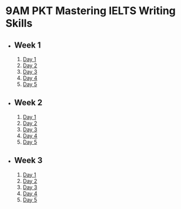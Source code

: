 # 9AM PKT Mastering IELTS Writing Skills

- ## Week 1

   1. [Day 1](https://www.facebook.com/iCodeguru/videos/416964307347740)
   2. [Day 2](https://www.facebook.com/iCodeguru/videos/445945235074014)
   3. [Day 3](https://www.facebook.com/iCodeguru/videos/1692322671598399)
   4. [Day 4](https://www.facebook.com/iCodeguru/videos/1868640686948701)
   5. [Day 5](https://www.facebook.com/iCodeguru/videos/1044661597291683)

- ## Week 2

   1. [Day 1](https://www.facebook.com/iCodeguru/videos/504745738616675)
   2. [Day 2](https://www.facebook.com/iCodeguru/videos/26471242339156383)
   3. [Day 3](https://www.facebook.com/iCodeguru/videos/7624723797635900)
   4. [Day 4](https://www.facebook.com/iCodeguru/videos/520880843700766)
   5. [Day 5](https://www.facebook.com/watch/?v=2268946990117613)

- ## Week 3

   1. [Day 1](https://www.facebook.com/iCodeguru/videos/1896001497577882)
   2. [Day 2](https://www.facebook.com/iCodeguru/videos/857238745856446)
   3. [Day 3](https://www.facebook.com/iCodeguru/videos/1193557151884131)
   4. [Day 4](https://www.facebook.com/watch/?v=488648813865586)
   5. [Day 5](https://www.facebook.com/iCodeguru/videos/1150916182827376)

<!-- - ## Week 4

   1. [Day 1](https://www.facebook.com/iCodeguru/videos/1562560224342402)
   2. [Day 2]()
   3. [Day 3]()
   4. [Day 4]()
   5. [Day 5]() -->

<!-- - ## Week 

   1. [Day 1]()
   2. [Day 2]()
   3. [Day 3]()
   4. [Day 4]()
   5. [Day 5]() -->